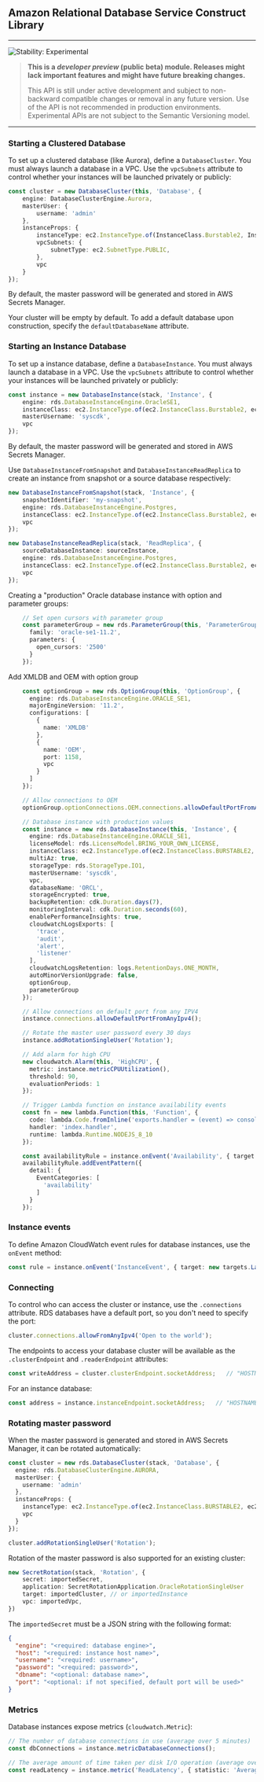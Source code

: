 ## Amazon Relational Database Service Construct Library
<!--BEGIN STABILITY BANNER-->

---

![Stability: Experimental](https://img.shields.io/badge/stability-Experimental-important.svg?style=for-the-badge)

> **This is a _developer preview_ (public beta) module. Releases might lack important features and might have
> future breaking changes.**
>
> This API is still under active development and subject to non-backward
> compatible changes or removal in any future version. Use of the API is not recommended in production
> environments. Experimental APIs are not subject to the Semantic Versioning model.

---
<!--END STABILITY BANNER-->

### Starting a Clustered Database

To set up a clustered database (like Aurora), define a `DatabaseCluster`. You must
always launch a database in a VPC. Use the `vpcSubnets` attribute to control whether
your instances will be launched privately or publicly:

```ts
const cluster = new DatabaseCluster(this, 'Database', {
    engine: DatabaseClusterEngine.Aurora,
    masterUser: {
        username: 'admin'
    },
    instanceProps: {
        instanceType: ec2.InstanceType.of(InstanceClass.Burstable2, InstanceSize.Small),
        vpcSubnets: {
            subnetType: ec2.SubnetType.PUBLIC,
        },
        vpc
    }
});
```
By default, the master password will be generated and stored in AWS Secrets Manager.

Your cluster will be empty by default. To add a default database upon construction, specify the
`defaultDatabaseName` attribute.

### Starting an Instance Database
To set up a instance database, define a `DatabaseInstance`. You must
always launch a database in a VPC. Use the `vpcSubnets` attribute to control whether
your instances will be launched privately or publicly:

```ts
const instance = new DatabaseInstance(stack, 'Instance', {
    engine: rds.DatabaseInstanceEngine.OracleSE1,
    instanceClass: ec2.InstanceType.of(ec2.InstanceClass.Burstable2, ec2.InstanceSize.Small),
    masterUsername: 'syscdk',
    vpc
});
```
By default, the master password will be generated and stored in AWS Secrets Manager.

Use `DatabaseInstanceFromSnapshot` and `DatabaseInstanceReadReplica` to create an instance from snapshot or
a source database respectively:

```ts
new DatabaseInstanceFromSnapshot(stack, 'Instance', {
    snapshotIdentifier: 'my-snapshot',
    engine: rds.DatabaseInstanceEngine.Postgres,
    instanceClass: ec2.InstanceType.of(ec2.InstanceClass.Burstable2, ec2.InstanceSize.Large),
    vpc
});

new DatabaseInstanceReadReplica(stack, 'ReadReplica', {
    sourceDatabaseInstance: sourceInstance,
    engine: rds.DatabaseInstanceEngine.Postgres,
    instanceClass: ec2.InstanceType.of(ec2.InstanceClass.Burstable2, ec2.InstanceSize.Large),
    vpc
});
```
Creating a "production" Oracle database instance with option and parameter groups:

```ts
    // Set open cursors with parameter group
    const parameterGroup = new rds.ParameterGroup(this, 'ParameterGroup', {
      family: 'oracle-se1-11.2',
      parameters: {
        open_cursors: '2500'
      }
    });

```
Add XMLDB and OEM with option group
```ts
    const optionGroup = new rds.OptionGroup(this, 'OptionGroup', {
      engine: rds.DatabaseInstanceEngine.ORACLE_SE1,
      majorEngineVersion: '11.2',
      configurations: [
        {
          name: 'XMLDB'
        },
        {
          name: 'OEM',
          port: 1158,
          vpc
        }
      ]
    });

    // Allow connections to OEM
    optionGroup.optionConnections.OEM.connections.allowDefaultPortFromAnyIpv4();

    // Database instance with production values
    const instance = new rds.DatabaseInstance(this, 'Instance', {
      engine: rds.DatabaseInstanceEngine.ORACLE_SE1,
      licenseModel: rds.LicenseModel.BRING_YOUR_OWN_LICENSE,
      instanceClass: ec2.InstanceType.of(ec2.InstanceClass.BURSTABLE2, ec2.InstanceSize.MEDIUM),
      multiAz: true,
      storageType: rds.StorageType.IO1,
      masterUsername: 'syscdk',
      vpc,
      databaseName: 'ORCL',
      storageEncrypted: true,
      backupRetention: cdk.Duration.days(7),
      monitoringInterval: cdk.Duration.seconds(60),
      enablePerformanceInsights: true,
      cloudwatchLogsExports: [
        'trace',
        'audit',
        'alert',
        'listener'
      ],
      cloudwatchLogsRetention: logs.RetentionDays.ONE_MONTH,
      autoMinorVersionUpgrade: false,
      optionGroup,
      parameterGroup
    });

    // Allow connections on default port from any IPV4
    instance.connections.allowDefaultPortFromAnyIpv4();

    // Rotate the master user password every 30 days
    instance.addRotationSingleUser('Rotation');

    // Add alarm for high CPU
    new cloudwatch.Alarm(this, 'HighCPU', {
      metric: instance.metricCPUUtilization(),
      threshold: 90,
      evaluationPeriods: 1
    });

    // Trigger Lambda function on instance availability events
    const fn = new lambda.Function(this, 'Function', {
      code: lambda.Code.fromInline('exports.handler = (event) => console.log(event);'),
      handler: 'index.handler',
      runtime: lambda.Runtime.NODEJS_8_10
    });

    const availabilityRule = instance.onEvent('Availability', { target: new targets.LambdaFunction(fn) });
    availabilityRule.addEventPattern({
      detail: {
        EventCategories: [
          'availability'
        ]
      }
    });
```


### Instance events
To define Amazon CloudWatch event rules for database instances, use the `onEvent`
method:

```ts
const rule = instance.onEvent('InstanceEvent', { target: new targets.LambdaFunction(fn) });
```

### Connecting

To control who can access the cluster or instance, use the `.connections` attribute. RDS databases have
a default port, so you don't need to specify the port:

```ts
cluster.connections.allowFromAnyIpv4('Open to the world');
```

The endpoints to access your database cluster will be available as the `.clusterEndpoint` and `.readerEndpoint`
attributes:

```ts
const writeAddress = cluster.clusterEndpoint.socketAddress;   // "HOSTNAME:PORT"
```

For an instance database:
```ts
const address = instance.instanceEndpoint.socketAddress;   // "HOSTNAME:PORT"
```

### Rotating master password
When the master password is generated and stored in AWS Secrets Manager, it can be rotated automatically:

```ts
const cluster = new rds.DatabaseCluster(stack, 'Database', {
  engine: rds.DatabaseClusterEngine.AURORA,
  masterUser: {
    username: 'admin'
  },
  instanceProps: {
    instanceType: ec2.InstanceType.of(ec2.InstanceClass.BURSTABLE2, ec2.InstanceSize.SMALL),
    vpc
  }
});

cluster.addRotationSingleUser('Rotation');
```

Rotation of the master password is also supported for an existing cluster:
```ts
new SecretRotation(stack, 'Rotation', {
    secret: importedSecret,
    application: SecretRotationApplication.OracleRotationSingleUser
    target: importedCluster, // or importedInstance
    vpc: importedVpc,
})
```

The `importedSecret` must be a JSON string with the following format:
```json
{
  "engine": "<required: database engine>",
  "host": "<required: instance host name>",
  "username": "<required: username>",
  "password": "<required: password>",
  "dbname": "<optional: database name>",
  "port": "<optional: if not specified, default port will be used>"
}
```

### Metrics
Database instances expose metrics (`cloudwatch.Metric`):
```ts
// The number of database connections in use (average over 5 minutes)
const dbConnections = instance.metricDatabaseConnections();

// The average amount of time taken per disk I/O operation (average over 1 minute)
const readLatency = instance.metric('ReadLatency', { statistic: 'Average', periodSec: 60 });
```

